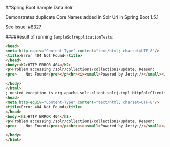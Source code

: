 ##Spring Boot Sample Data Solr

Demonstrates duplicate Core Names added in Solr Url in Spring Boot 1.5.1

See issue:  [#8327](https://github.com/spring-projects/spring-boot/issues/8327)

####Result of running `SampleSolrApplicationTests`:

```html
<head>
<meta http-equiv="Content-Type" content="text/html; charset=UTF-8"/>
<title>Error 404 Not Found</title>
</head>
<body><h2>HTTP ERROR 404</h2>
<p>Problem accessing /solr/collection1/collection1/update. Reason:
<pre>    Not Found</pre></p><hr><i><small>Powered by Jetty://</small></i><hr/>

</body>
</html>
; nested exception is org.apache.solr.client.solrj.impl.HttpSolrClient$RemoteSolrException: Error from server at http://127.0.0.1:8983/solr/collection1: Expected mime type application/octet-stream but got text/html. <html>
<head>
<meta http-equiv="Content-Type" content="text/html; charset=UTF-8"/>
<title>Error 404 Not Found</title>
</head>
<body><h2>HTTP ERROR 404</h2>
<p>Problem accessing /solr/collection1/collection1/update. Reason:
<pre>    Not Found</pre></p><hr><i><small>Powered by Jetty://</small></i><hr/>

</body>
</html>
```